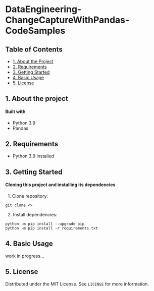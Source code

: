 # DataEngineering-ChangeCaptureWithPandas-CodeSamples


## Table of Contents

* [1. About the Project](#1-about-the-project)
* [2. Requirements](#2-requirements)
* [3. Getting Started](#3-getting-started)
* [4. Basic Usage](#4-license)
* [5. License](#5-license)

## 1. About the project


#### Built with

* Python 3.9
* Pandas

## 2. Requirements

* Python 3.9 installed

## 3. Getting Started

#### Cloning this project and installing its dependencies

&nbsp;&nbsp;1. Clone repository:

```
git clone <>
```
&nbsp;&nbsp;2. Install dependencies:

```
python -m pip install --upgrade pip
python -m pip install -r requirements.txt
```

## 4. Basic Usage

work in progress...

## 5. License

Distributed under the MIT License. See `LICENSE` for more information.